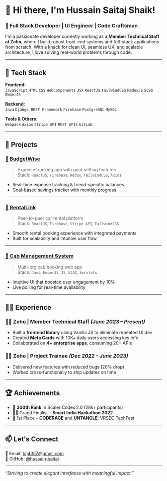 # 👋 Hi there, I'm Hussain Saitaj Shaik!

### 🚀 Full Stack Developer | UI Engineer | Code Craftsman

I'm a passionate developer currently working as a **Member Technical Staff at Zoho**, where I build robust front-end systems and full-stack applications from scratch. With a knack for clean UI, seamless UX, and scalable architecture, I love solving real-world problems through code.

---

## 🧠 Tech Stack

**Frontend:**  
`JavaScript` `HTML` `CSS` `WebComponents` `JSX` `ReactJS` `TailwindCSS` `ReduxJS` `SCSS` `EmberJS`

**Backend:**  
`Java` `Django REST Framework` `Firebase` `PostgreSQL` `MySQL`

**Tools & Others:**  
`Webpack` `Axios` `Stripe API` `REST APIs` `GitLab`

---

## 🧩 Projects

### [🔗 BudgetWise](https://github.com/hussain-saitaj/BudgetWise)  
> Expense tracking app with goal-setting features  
Stack: `ReactJS`, `Firebase`, `Redux`, `TailwindCSS`, `Axios`

- Real-time expense tracking & friend-specific balances  
- Goal-based savings tracker with monthly progress  

---

### [🚗 RentalLink](https://github.com/hussain-saitaj/RentalLink)  
> Peer-to-peer car rental platform  
Stack: `ReactJS`, `Firebase`, `Stripe API`, `TailwindCSS`

- Smooth rental booking experience with integrated payments  
- Built for scalability and intuitive user flow  

---

### [🚕 Cab Management System](https://github.com/hussain-saitaj/CabManagement)  
> Multi-org cab booking web app  
Stack: `Java`, `EmberJS`, `JS`, `AJAX`, `Servlets`

- Intuitive UI that boosted user engagement by 10%  
- Live polling for real-time availability  

---

## 👨‍💻 Experience

### 🧑‍💼 **Zoho | Member Technical Staff** *(June 2023 – Present)*  
- Built a **frontend library** using Vanilla JS to eliminate repeated UI dev  
- Created **Meta Cards** with 10K+ daily users accessing key info  
- Collaborated on **4+ enterprise apps**, consuming 20+ APIs  

### 🧑‍💻 **Zoho | Project Trainee** *(Dec 2022 – June 2023)*  
- Delivered new features with reduced bugs (20% drop)  
- Worked cross-functionally to ship updates on time  

---

## 🏆 Achievements

- 🥇 **300th Rank** in Scaler Codex 2.0 (28k+ participants)  
- 👨‍🔬 Grand Finalist – **Smart India Hackathon 2022**  
- 🏅 1st Place – **CODERAGE** and **UNTANGLE**, VRSEC TechFest  

---

## 📫 Let's Connect

📧 Email: taj4357@gmail.com  
🔗 GitHub: [@hussain-saitaj](https://github.com/hussain-saitaj)

---

*“Striving to create elegant interfaces with meaningful impact.”*

